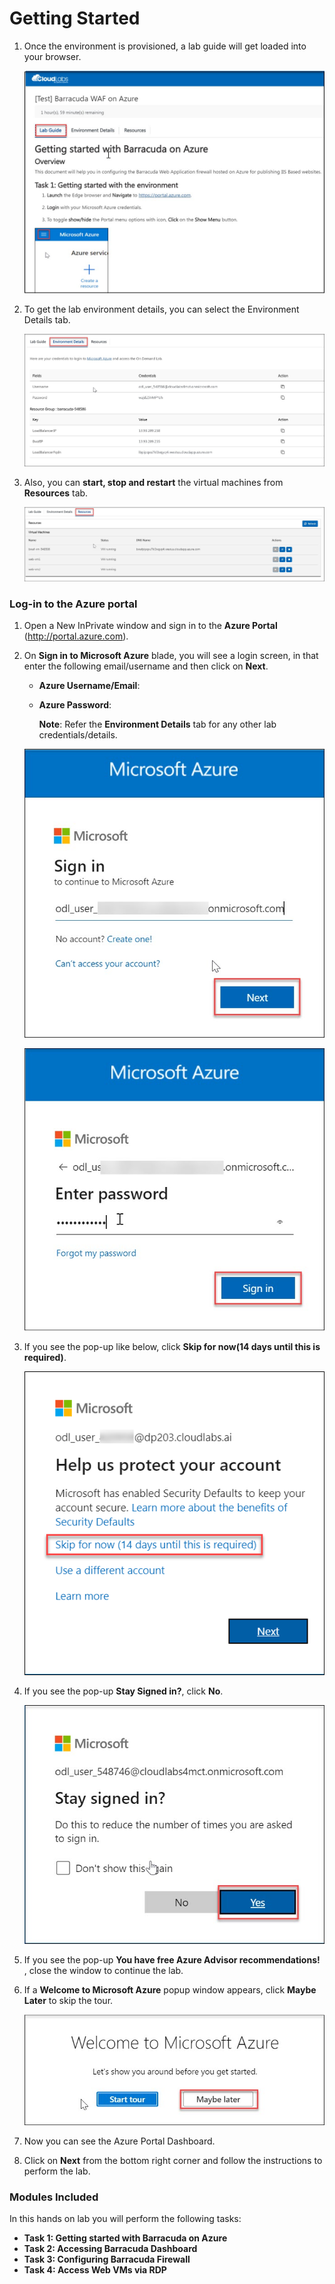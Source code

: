 # **Getting Started**

1. Once the environment is provisioned, a lab guide will get loaded into your browser.

    ![](../images/image003.jpg)

1. To get the lab environment details, you can select the Environment Details tab.

    ![](../images/image-001.jpg)

1. Also, you can **start, stop and restart** the virtual machines from **Resources** tab.

    ![](../images/image002.jpg)

### Log-in to the Azure portal

1. Open a New InPrivate window and sign in to the **Azure Portal** (<http://portal.azure.com>).

1. On **Sign in to Microsoft Azure** blade, you will see a login screen, in that enter the following email/username and then click on **Next**.  

   * **Azure Username/Email**:  <inject key="AzureAdUserEmail"></inject> 
   * **Azure Password**:  <inject key="AzureAdUserPassword"></inject>

        **Note**: Refer the **Environment Details** tab for any other lab credentials/details.
        
    ![](../images/image-004.jpg)
  
    ![](../images/image-005.jpg)
  
1. If you see the pop-up like below, click **Skip for now(14 days until this is required)**.

    ![](../images/image004.png)

1. If you see the pop-up  **Stay Signed in?**, click **No**.

    ![](../images/image-006.jpg)

1. If you see the pop-up **You have free Azure Advisor recommendations!** , close the window to continue the lab. 

1. If a **Welcome to Microsoft Azure** popup window appears, click **Maybe Later** to skip the tour.

    ![](../images/image-007.jpg)

1. Now you can see the Azure Portal Dashboard.

1. Click on **Next** from the bottom right corner and follow the instructions to perform the lab.

### Modules Included

In this hands on lab you will perform the following tasks:

- **Task 1: Getting started with Barracuda on Azure**
- **Task 2: Accessing Barracuda Dashboard**
- **Task 3: Configuring Barracuda Firewall**
- **Task 4: Access Web VMs via RDP**



